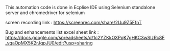 This automation code is done in Ecplise IDE using Selenium standalone server and chromedriver for selenium 

screen recording link : https://screenrec.com/share/2Uu9Z5FfnT

Bug and enhancements list excel sheet link : https://docs.google.com/spreadsheets/d/1c2YZKkOXPqK7gHKC3wSlzRc8F_vqaOpMX5K2rJqpJU0/edit?usp=sharing
